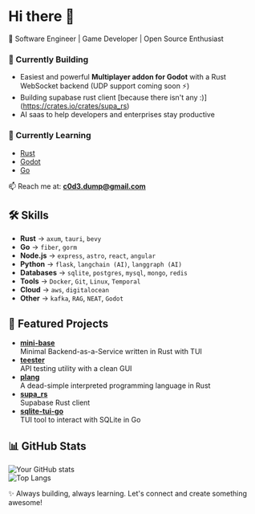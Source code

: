 # Hi there 👋
🚀 Software Engineer | Game Developer | Open Source Enthusiast  

### 🔨 Currently Building
- Easiest and powerful **Multiplayer addon for Godot** with a Rust WebSocket backend (UDP support coming soon ⚡) 
- Building supabase rust client [because there isn't any :)] (https://crates.io/crates/supa_rs)
- AI saas to help developers and enterprises stay productive

### 🌱 Currently Learning
- [Rust](https://www.rust-lang.org)
- [Godot](https://godotengine.org)
- [Go](https://go.dev)

📫 Reach me at: **c0d3.dump@gmail.com**  

## 🛠️ Skills
- **Rust** → `axum`, `tauri`, `bevy`
- **Go** → `fiber`, `gorm`
- **Node.js** → `express`, `astro`, `react`, `angular`
- **Python** → `flask`, `langchain (AI)`, `langgraph (AI)`
- **Databases** → `sqlite`, `postgres`, `mysql`, `mongo`, `redis`
- **Tools** → `Docker`, `Git`, `Linux`, `Temporal`
- **Cloud** → `aws`, `digitalocean`
- **Other** → `kafka`, `RAG`, `NEAT`, `Godot`
  
## 📂 Featured Projects
- [**mini-base**](https://github.com/c0d3-dump/mini-base)  
 Minimal Backend-as-a-Service written in Rust with TUI  
- [**teester**](https://github.com/c0d3-dump/teester)  
 API testing utility with a clean GUI  
- [**plang**](https://github.com/c0d3-dump/plang)  
 A dead-simple interpreted programming language in Rust  
- [**supa_rs**](https://crates.io/crates/supa_rs)    
 Supabase Rust client
- [**sqlite-tui-go**](https://github.com/c0d3-dump/sqlite-tui-go)  
 TUI tool to interact with SQLite in Go

## 📊 GitHub Stats
![Your GitHub stats](https://github-readme-stats.vercel.app/api?username=c0d3-dump&show_icons=true&theme=tokyonight)  
![Top Langs](https://github-readme-stats.vercel.app/api/top-langs/?username=c0d3-dump&layout=compact&theme=tokyonight)


✨ Always building, always learning. Let's connect and create something awesome!
